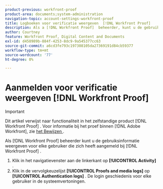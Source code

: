 ```yaml
---
product-previous: workfront-proof
product-area: documents;system-administration
navigation-topic: account-settings-workfront-proof
title: Logboeken voor verificatie weergeven  [!DNL Workfront Proof]
description: Als a [!DNL Workfront Proof]  beheerder, kunt u de gebruiksinformatie voor elke gebruiker bekijken die in  [!DNL Workfront Proof] het programma heeft geopend.
author: Courtney
feature: Workfront Proof, Digital Content and Documents
exl-id: d458989b-884f-4253-8dc9-9a545377cc63
source-git-commit: a6cd3fe793c197308105da27369191d84cb59377
workflow-type: tm+mt
source-wordcount: '77'
ht-degree: 0%

---
```


# Aanmelden voor verificatie weergeven [!DNL Workfront Proof]

>[!IMPORTANT]
>
>Dit artikel verwijst naar functionaliteit in het zelfstandige product [!DNL Workfront Proof] . Voor informatie bij het proef binnen [!DNL Adobe Workfront], zie [ het Bewijzen ](../../../review-and-approve-work/proofing/proofing.md).

Als [!DNL Workfront Proof] beheerder kunt u de gebruiksinformatie weergeven voor elke gebruiker die zich heeft aangemeld bij [!DNL Workfront Proof] .

1. Klik in het navigatievenster aan de linkerkant op **[!UICONTROL Activity]** .
1. Klik in de vervolgkeuzelijst **[!UICONTROL Proofs and media logs]** op **[!UICONTROL Authentication logs]** .
De login geschiedenis voor elke gebruiker in de systeemvertoningen.
